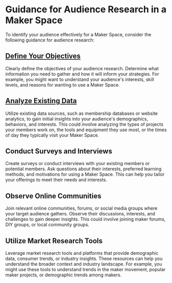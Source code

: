 # Guidance for Audience Research in a Maker Space

To identify your audience effectively for a Maker Space, consider the following guidance for audience research:

## [Define Your Objectives](https://github.com/mrthomware/MakerSpace/blob/main/MakerSpace/2.0_Identify_Your_Audience/Guidance%20for%20Audience%20Research/Define%20Your%20Objectives.md)
Clearly define the objectives of your audience research. Determine what information you need to gather and how it will inform your strategies. For example, you might want to understand your audience's interests, skill levels, and reasons for wanting to use a Maker Space.

## [Analyze Existing Data](https://github.com/mrthomware/MakerSpace/blob/main/MakerSpace/2.0_Identify_Your_Audience/Guidance%20for%20Audience%20Research/Analyze%20Existing%20Data.md)
Utilize existing data sources, such as membership databases or website analytics, to gain initial insights into your audience's demographics, behaviors, and interests. This could involve analyzing the types of projects your members work on, the tools and equipment they use most, or the times of day they typically visit your Maker Space.

## Conduct Surveys and Interviews
Create surveys or conduct interviews with your existing members or potential members. Ask questions about their interests, preferred learning methods, and motivations for using a Maker Space. This can help you tailor your offerings to meet their needs and interests.

## Observe Online Communities
Join relevant online communities, forums, or social media groups where your target audience gathers. Observe their discussions, interests, and challenges to gain deeper insights. This could involve joining maker forums, DIY groups, or local community groups.

## Utilize Market Research Tools
Leverage market research tools and platforms that provide demographic data, consumer trends, or industry insights. These resources can help you understand the broader context and industry landscape. For example, you might use these tools to understand trends in the maker movement, popular maker projects, or demographic trends among makers.
